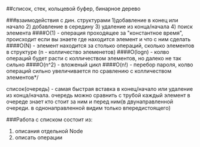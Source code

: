 ##список, стек, кольцевой буфер, бинарное дерево

###взаимодействия с дин. структурами
1)добавление в конец или начало
2) добавление в середину
3) удаление из конца/начала
4) поиск элемента
####O(1) - операция проходящее за "константное время", происходит если вы знаете где находится элемент и что с ним сделать
####О(N) - элемент находится за столько операций, сколько элементов в структуре (n - колличество элеменетов)
####O(logn) - колво операций будет расти с колличеством элементов, но далеко не так сильно
####O(n^2) - вложеный цикл
####O(n!) - перебор пароля, колво операций сильно увеличивается по сравлению с колличеством элементов*/

список(очередь) - самая быстрая вставка в конец/начало или удаление из конца/начала. очередь можно сравнить с трубой
каждый элемент в очереде знает кто стоит за ним и перед ним(в двунаправленной очереди. в однонаправленной видим только впередистоящего)

###Работа с списком состоит из:
1) описания отдельной Node
2) описать операции
